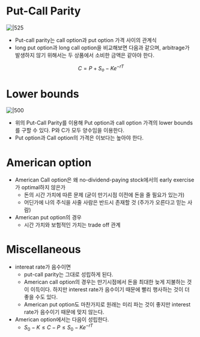 # Put-Call Parity

![|525](https://i.imgur.com/4bBpnsx.png)

- Put-call parity는 call option과 put option 가격 사이의 관계식
-  long put option과 long call option을 비교해보면 다음과 같으며, arbitrage가 발생하지 않기 위해서는 두 상품에서 소비한 금액은 같아야 한다.

$$ C = P + S_{o}-Ke^{-rT}$$

# Lower bounds

![|500](https://i.imgur.com/3gvAHLd.png)

 - 위의 Put-Call Parity를 이용해 Put option과 call option 가격의 lower bounds를 구할 수 있다. P와 C가 모두 양수임을 이용한다.
 - Put option과 Call option의 가격은 이보다는 높아야 한다.

#  American option

- American Call option은 왜 no-dividend-paying stock에서의 early exercise가 optimal하지 않은가
	- 돈의 시간 가치에 따른 문제 (굳이 만기시점 이전에 돈을 줄 필요가 있는가)
	- 어딘가에 나의 주식을 사줄 사람은 반드시 존재할 것 (주가가 오른다고 믿는 사람)
- American put option의 경우
	- 시간 가치와 보험적인 가치는 trade off 관계

# Miscellaneous

- intereat rate가 음수이면
	- put-call parity는 그대로 성립하게 된다.
	- American call option의 경우는 만기시점에서 돈을 최대한 늦게 지불하는 것이 이득이다. 하지만 interest rate가 음수이기 때문에 빨리 행사하는 것이 더 좋을 수도 있다.
	- American put option도 마찬가지로 원래는 미리 파는 것이 좋지만 interest rate가 음수이기 때문에 맞지 않는다.
- American option에서는 다음이 성립한다.
	- $S_{0}-K \le C-P \le S_{0}-Ke^{-rT}$ 